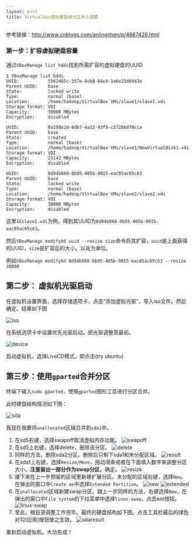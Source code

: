 ```yaml
---
layout: post
title: Virtualbox虚拟硬盘根分区大小调整
---
```


参考链接：<http://www.cnblogs.com/anjingshen/p/4887426.html>

### 第一步：扩容虚拟硬盘容量 

通过`VBoxManage list hdds`找到所需扩容的虚拟硬盘的UUID

```
$ VBoxManage list hdds
UUID:           5562465c-357e-4cb8-84c4-1e6e25d6943e
Parent UUID:    base
State:          locked write
Type:           normal (base)
Location:       /home/hadoop/VirtualBox VMs/slave1/slave1.vdi
Storage format: VDI
Capacity:       30000 MBytes
Encryption:     disabled

UUID:           8a198e2d-6db7-4a12-93f9-c57286d70cca
Parent UUID:    base
State:          created
Type:           normal (base)
Location:       /home/hadoop/VirtualBox VMs/slave1/NewVirtualDisk1.vdi
Storage format: VDI
Capacity:       23142 MBytes
Encryption:     disabled

UUID:           0d94b868-0b95-405b-9015-eac85ac65c63
Parent UUID:    base
State:          locked write
Type:           normal (base)
Location:       /home/hadoop/VirtualBox VMs/slave2/slave2.vdi
Storage format: VDI
Capacity:       30000 MBytes
Encryption:     disabled
```

这里以`slave2.vdi`为例。得到其UUID为`0d94b868-0b95-405b-9015-eac85ac65c63`。

然后`VBoxManage modifyhd uuid --resize size`命令将其扩容，`uuid`是上面获得的UUID，`size`是扩容后的大小。以兆为单位。

例如`VBoxManage modifyhd 0d94b868-0b95-405b-9015-eac85ac65c63 --resize 30000`
## 第二步： 虚拟机光驱启动

在虚拟机设置界面，选择存储选项卡，点击“添加虚拟光驱”，导入iso文件。然后确定。结果如下图

![iso]( {{site.baseurl}}/images/partition/1.png)

在系统选项卡中设置优先光驱启动。把光驱调整至最前。

![device]({{site.baseurl}}/images/partition/2.png)

启动虚拟机，选择LiveCD模式，即点击(try ubuntu)

## 第三步：使用`gparted`合并分区

终端下输入`sudo gparted`，使用`gparted`图形工具进行分区合并。

此时硬盘结构情况如下图：

![sda]({{site.baseurl}}/images/partition/3.png)

我现在我要将`unallocated`区域合并到`sda1`中。

1. 在sd5右键，选择swapoff取消虚拟内存功能。
  ![swapoff]({{site.baseurl}}/images/partition/4.png)
2. 在sd5上右键，选择delete，删除该分区。
  ![delete]({{site.baseurl}}/images/partition/5.png)
3. 同样的方法，删除sda2分区。删除后只剩下sda1和未分配区域。
  ![result]({{site.baseurl}}/images/partition/6.png)
4. 在sda1上右键，选择`Resize/Move`，拖动滑条或者在下面填入数字来调整分区大小。**注意留出一部分作为swap分区**。确定。
  ![resize]({{site.baseurl}}/images/partition/7.png)
5. 接下来在上一步预留的区域里新建扩展分区。未分配的区域右键，选择`New`。在弹出的窗口中`Create as`中选择`Extended Partition`。
  ![new]({{site.baseurl}}/images/partition/8.png)
  ![extended]({{site.baseurl}}/images/partition/9.png)
6. 在`unallocated`区域新建swap分区。跟上一步同样的方法，右键选择`New`，在弹出的窗口中`File system`的下拉菜单中选择`linux-swap`。点击`Add`按钮。
  ![linux-swap]({{site.baseurl}}/images/partition/10.png)
7. 至此，根目录调整工作完毕。最终的硬盘结构如下图。点击工具栏最后的绿色对勾(应用)按钮使之生效。
  ![sdaresult]({{site.baseurl}}/images/partition/11.png)

重新启动虚拟机。大功告成！



